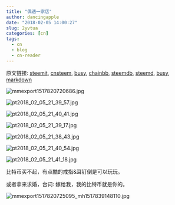 ```yaml
---
title: "偶遇一家店"
author: dancingapple
date: "2018-02-05 14:00:27"
slug: 2yvtua
categories: [cn]
tags: 
  - cn
  - blog
  - cn-reader
---
```


原文链接: [steemit](https://steemit.com), [cnsteem](https://cnsteem.com), [busy](https://busy.org), [chainbb](https://chainbb.com), [steemdb](https://steemdb.com), [steemd](https://steemd.com), [busy](https://busy.org), [markdown](https://raw.githubusercontent.com/pzhaonet/steem_dancingapple/master/content/post/2yvtua.md)

![mmexport1517820720686.jpg](https://steemitimages.com/DQmNjcYXwiQ7Ka39C16JiD2d7KPxNoLXFZW8wgnBb6sn3R3/mmexport1517820720686.jpg)

![pt2018_02_05_21_39_57.jpg](https://steemitimages.com/DQmNWbCCYftS4fNtrLih5fi1PqymFuP8i684WAEeCK8vdrj/pt2018_02_05_21_39_57.jpg)

![pt2018_02_05_21_40_41.jpg](https://steemitimages.com/DQmVhJVNbogm1oxzcVRN9jthWNmVCeGtW33GT5BZBmZEesG/pt2018_02_05_21_40_41.jpg)

![pt2018_02_05_21_39_17.jpg](https://steemitimages.com/DQmZXYD8FnWTV978A4L87PFKxn1oc1hgdCsrokKw85k7G8j/pt2018_02_05_21_39_17.jpg)

![pt2018_02_05_21_38_43.jpg](https://steemitimages.com/DQmcVPFdcChGZJgsxXYRbUfBwG8Z96v73iefEybSxN5tcYc/pt2018_02_05_21_38_43.jpg)

![pt2018_02_05_21_40_54.jpg](https://steemitimages.com/DQmUZhRRnyUe4CnG1vT8RKy6su8tTNxvek5fWSmhANS24i5/pt2018_02_05_21_40_54.jpg)

![pt2018_02_05_21_41_18.jpg](https://steemitimages.com/DQmf4VaPCaXQvPyLsiQBzopRKcky49YZTngL6t9En34ZDdJ/pt2018_02_05_21_41_18.jpg)


比特币买不起，有点酷的戒指&耳钉倒是可以玩玩。

或者拿来求婚，台词:
嫁给我，我的比特币就是你的。

![mmexport1517820725095_mh1517839148110.jpg](https://steemitimages.com/DQmWW8dQcNjjXTxGWDvV5EzXHDYoGNTbWaNMEYuduKCdTtv/mmexport1517820725095_mh1517839148110.jpg)
